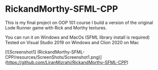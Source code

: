 # RickandMorthy-SFML-CPP

This is my final project on OOP 101 course
I build a version of the original Lode Runner game with Rick and Morthy textures.

You can run it on Windows and MacOs (SFML library install is required)
Tested on Visual Studio 2019 on Windows and Clion 2020 on Mac

[![Screenshot1] (RickandMorthy-SFML-CPP/resources/ScreenShots/Screenshot1.png)] (https://github.com/LiranMizrahi/RickandMorthy-SFML-CPP)
